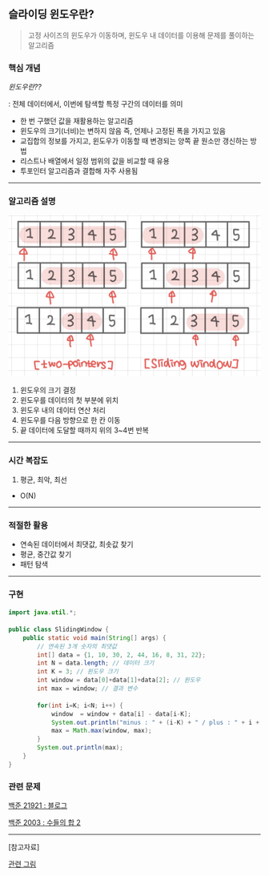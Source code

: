 ## 슬라이딩 윈도우란?

> 고정 사이즈의 윈도우가 이동하며, 윈도우 내 데이터를 이용해 문제를 풀이하는 알고리즘

### 핵심 개념

_윈도우란??_

: 전체 데이터에서, 이번에 탐색할 특정 구간의 데이터를 의미

- 한 번 구했던 값을 재활용하는 알고리즘
- 윈도우의 크기(너비)는 변하지 않음 즉, 언제나 고정된 폭을 가지고 있음
- 교집합의 정보를 가지고, 윈도우가 이동할 때 변경되는 양쪽 끝 원소만 갱신하는 방법
- 리스트나 배열에서 일정 범위의 값을 비교할 때 유용
- 투포인터 알고리즘과 결합해 자주 사용됨

---

### 알고리즘 설명

![Sliding Window](./img/slidingWindow.png)

1.  윈도우의 크기 결정
2.  윈도우를 데이터의 첫 부분에 위치
3.  윈도우 내의 데이터 연산 처리
4.  윈도우를 다음 방향으로 한 칸 이동
5.  끝 데이터에 도달할 때까지 위의 3~4번 반복

---

### 시간 복잡도

1.  평균, 최악, 최선

-   O(N)

---

### 적절한 활용

- 연속된 데이터에서 최댓값, 최솟값 찾기
- 평균, 중간값 찾기
- 패턴 탐색

---

### 구현

```Java
import java.util.*;

public class SlidingWindow {
    public static void main(String[] args) {
        // 연속된 3개 숫자의 최댓값
        int[] data = {1, 10, 30, 2, 44, 16, 8, 31, 22};
        int N = data.length; // 데이터 크기
        int K = 3; // 윈도우 크기
        int window = data[0]+data[1]+data[2]; // 윈도우
        int max = window; // 결과 변수

        for(int i=K; i<N; i++) {
            window  = window + data[i] - data[i-K]; 
            System.out.println("minus : " + (i-K) + " / plus : " + i + " / res : "+ (i-K+1) +"~"+i);
            max = Math.max(window, max);
        }
        System.out.println(max);
    }
}
```

### 관련 문제

[백준 21921 : 블로그](https://www.acmicpc.net/problem/21921)

[백준 2003 : 수들의 합 2](https://www.acmicpc.net/problem/2003)

---

[참고자료]

[관련 그림](https://mmirann.github.io/algorithm/concept/2021/12/10/twopointers_slidingwindow.html)
